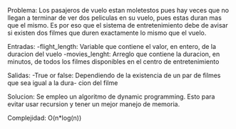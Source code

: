 Problema: Los pasajeros de vuelo estan moletestos pues hay veces que no llegan a terminar 
de ver dos peliculas en su vuelo, pues estas duran mas que el mismo. Es por eso que el 
sistema de entretenimiento debe de avisar si existen dos filmes que duren exactamente lo 
mismo que el vuelo.

Entradas: 
-flight_length: Variable que contiene el valor, en entero, de la duracion del vuelo
-movies_lenght: Arreglo que contiene la duracion, en minutos, de todos los filmes 
disponibles en el centro de entretenimiento

Salidas:
-True or false: Dependiendo de la existencia de un par de filmes que sea igual a la dura-
cion del filme

Solucion:
Se empleo un algoritmo de dynamic programming. Esto para evitar usar recursion y 
tener un mejor manejo de memoria. 

Complejidad:
O(n*log(n))